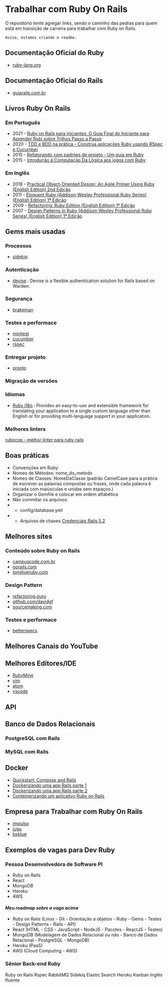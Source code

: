 # Trabalhar com Ruby On Rails

O repositório tente agregar links, sendo o caminho das pedras para quem está em transição de carreira para trabalhar com Ruby on Rails.

`Aviso, estamos criando o readme.`

## Documentação Oficial do Ruby

- [ruby-lang.org](https://www.ruby-lang.org/pt/documentation/quickstart/)
[]()
[]()
[]()

## Documentação Oficial do Rails

- [guiarails.com.br](https://guiarails.com.br/getting_started.html)
[]()
[]()
[]()


## Livros Ruby On Rails

### Em Português
- 2021 - [Ruby on Rails para iniciantes: O Guia Final do Iniciante para Aprender Rubi sobre Trilhos Passo a Passo](https://www.amazon.com.br/Ruby-Rails-para-iniciantes-Iniciante/dp/B08YQCQV1J/ref=sr_1_1?__mk_pt_BR=ÅMÅŽÕÑ&dchild=1&keywords=ruby+on+rails&qid=1619427754&refinements=p_n_feature_nine_browse-bin%3A9754444011&rnid=8529757011&s=books&sr=1-1)
- 2020 - [TDD e BDD na prática - Construa aplicações Ruby usando RSpec e Cucumber](https://www.casadocodigo.com.br/pages/sumario-tdd-bdd-cucumber-rspec)
- 2015 - [Refatorando com padrões de projeto - Um guia em Ruby](https://www.casadocodigo.com.br/pages/sumario-refatoracao-ruby)
- 2015 - [Introdução à Computação Da Lógica aos jogos com Ruby](https://www.casadocodigo.com.br/pages/sumario-aprendendo-computacao-ruby)


### Em Inglês
- 2018 - [Practical Object-Oriented Design: An Agile Primer Using Ruby (English Edition) 2nd Edição](https://amzn.to/335V8Ae)
- 2011 - [Eloquent Ruby (Addison-Wesley Professional Ruby Series) (English Edition) 1ª Edição](https://amzn.to/2SkJFu)
- 2009 - [Refactoring: Ruby Edition (English Edition) 1ª Edição](https://amzn.to/3xEvwso)
- 2007 - [Design Patterns in Ruby (Addison-Wesley Professional Ruby Series) (English Edition) 1ª Edição](https://amzn.to/3eLM9tt)


## Gems mais usadas

### Processos

- [sidekiq]()

### Autenticação

- [devise](https://github.com/heartcombo/devise) : Devise is a flexible authentication solution for Rails based on Warden.

### Segurança
- [brakeman](https://github.com/presidentbeef/brakeman)

### Testes e performace

- [minitest](http://docs.seattlerb.org/minitest/)
- [cucumber](https://cucumber.io)
- [rspec](https://rspec.info)

### Entregar projeto
- [pronto](https://github.com/prontolabs/pronto)


### Migração de versões


### Idiomas

- [Ruby i18n](https://github.com/ruby-i18n/i18n) : Provides an easy-to-use and extensible framework for translating your application to a single custom language other than English or for providing multi-language support in your application.
[]()




### Melhores linters

[rubocop - melhor linter para ruby rails]()
[]()
[]()
[]()

## Boas práticas

- Convenções em Ruby:
 - Nomes de Métodos: nome_do_metodo
 - Nomes de Classes: NomeDaClasse (padrão CamelCase para a prática de escrever as palavras compostas ou frases, onde cada palavra é iniciada com maiúsculas e unidas sem espaços.)
- Organizar o Gemfile e colocar em ordem alfabética
- Não commitar os arquivos:
- - config/database.yml
- - Arquivos de chaves [Credenciais Rails 5.2](https://medium.com/cedarcode/rails-5-2-credentials-9b3324851336)

## Melhores sites

### Conteúdo sobre Ruby on Rails
- [campuscode.com.br](https://www.campuscode.com.br/inicio)
- [gorails.com](https://gorails.com)
- [longliveruby.com](https://longliveruby.com)

### Design Pattern

- [refactoring.guru](https://refactoring.guru/pt-br/design-patterns/ruby)
- [github.com/davidgf](https://github.com/davidgf/design-patterns-in-ruby)
- [sourcemaking.com](https://sourcemaking.com/design_patterns/builder/)

### Testes e performace
- [betterspecs](https://www.betterspecs.org)



## Melhores Canais do YouTube

[]()
[]()
[]()
[]()

## Melhores Editores/IDE

- [RubyMine](https://www.jetbrains.com/pt-br/ruby/)
- [vim](https://www.vim.org)
- [atom]()
- [vscode]()

## API

[]()
[]()
[]()
[]()



## Banco de Dados Relacionais

### PostgreSQL com Rails

### MySQL com Rails


## Docker

- [Quickstart: Compose and Rails](https://docs.docker.com/samples/rails/)
- [Dockerizando uma app Rails parte 1](https://campuscode.com.br/conteudos/dockerizando-uma-app-rails-para-desenvolvimento-parte-1)
- [Dockerizando uma app Rails parte 2](https://campuscode.com.br/conteudos/dockerizando-uma-app-rails-para-desenvolvimento-parte-2)
- [Conteinerizando um aplicativo Ruby on Rails](https://www.digitalocean.com/community/tutorials/containerizing-a-ruby-on-rails-application-for-development-with-docker-compose-pt)


## Empresa para Trabalhar com Ruby On Rails



- [impulso](https://jobs.kenoby.com/iugu)
- [iugu](https://jobs.kenoby.com/iugu)
- [bxblue](https://apply.workable.com/bxblue/)
[]()


## Exemplos de vagas para Dev Ruby

### Pessoa Desenvolvedora de Software Pl

- Ruby on Rails
- React
- MongoDB
- Heroku
- AWS

#### *Meu roadmap sobre a vaga acima*

- Ruby on Rails (Linux - Git - Orientação a objetos - Ruby - Gems - Testes - Design Patterns - Rails - API)
- React (HTML - CSS - JavaScript - NodeJS - Pacotes - ReactJS - Testes)
- MongoDB (Modelagem de Dados Relacional ou não - Banco de Dados
  Relacional - PostgreSQL - MongoDB)
- Heroku (PaaS)
- AWS (Cloud Computing - AWS)


### Sênior Back-end Ruby

Ruby on Rails
Rspec
RabbitMQ
Sidekiq
Elastic Search
Heroku
Kanban
Inglês fluente



